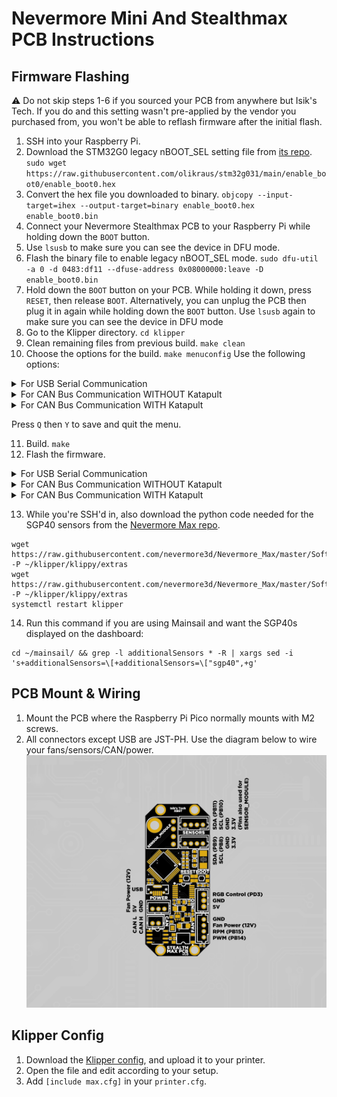 # Nevermore Mini And Stealthmax PCB Instructions

## Firmware Flashing

:warning: Do not skip steps 1-6 if you sourced your PCB from anywhere but Isik's Tech. If you do and this setting wasn't pre-applied by the vendor you purchased from, you won't be able to reflash firmware after the initial flash.

1. SSH into your Raspberry Pi.
2. Download the STM32G0 legacy nBOOT_SEL setting file from [its repo](https://github.com/olikraus/stm32g031/tree/main/enable_boot0).  `sudo wget https://raw.githubusercontent.com/olikraus/stm32g031/main/enable_boot0/enable_boot0.hex`
3. Convert the hex file you downloaded to binary. `objcopy --input-target=ihex --output-target=binary enable_boot0.hex enable_boot0.bin`
4. Connect your Nevermore Stealthmax PCB to your Raspberry Pi while holding down the `BOOT` button.
5. Use `lsusb` to make sure you can see the device in DFU mode.
6. Flash the binary file to enable legacy nBOOT_SEL mode. `sudo dfu-util -a 0 -d 0483:df11 --dfuse-address 0x08000000:leave -D enable_boot0.bin`
7. Hold down the `BOOT` button on your PCB. While holding it down, press `RESET`, then release `BOOT`. Alternatively, you can unplug the PCB then plug it in again while holding down the `BOOT` button. Use `lsusb` again to make sure you can see the device in DFU mode
8. Go to the Klipper directory. `cd klipper`
9. Clean remaining files from previous build. `make clean`
10. Choose the options for the build. `make menuconfig` Use the following options:

<details>
  <summary>For USB Serial Communication</summary>

```
[*] Enable extra low-level configuration options
    Micro-controller Architecture (STMicroelectronics STM32)  --->
    Processor model (STM32G0B1)  --->
    Bootloader offset (No bootloader)  --->
    Clock Reference (8 MHz crystal)  --->
    Communication interface (USB (on PA11/PA12))  --->
    USB ids  --->
()  GPIO pins to set at micro-controller startup
```

</details>
<details>
  <summary>For CAN Bus Communication WITHOUT Katapult</summary>

```
[*] Enable extra low-level configuration options
    Micro-controller Architecture (STMicroelectronics STM32)  --->
    Processor model (STM32G0B1)  --->
    Bootloader offset (No bootloader)  --->
    Clock Reference (8 MHz crystal)  --->
    Communication interface (CAN bus (on PB0/PB1))  --->
(1000000) CAN bus speed
()  GPIO pins to set at micro-controller startup
```

</details>
<details>
  <summary>For CAN Bus Communication WITH Katapult</summary>

```
[*] Enable extra low-level configuration options
    Micro-controller Architecture (STMicroelectronics STM32)  --->
    Processor model (STM32G0B1)  --->
    Bootloader offset (8KiB Bootloader)  --->
    Clock Reference (8 MHz crystal)  --->
    Communication interface (CAN bus (on PB0/PB1))  --->
(1000000) CAN bus speed
()  GPIO pins to set at micro-controller startup
```

</details>

Press `Q` then `Y` to save and quit the menu.

11. Build. `make`
12. Flash the firmware. 
<details>
  <summary>For USB Serial Communication</summary>
  
  1. Flash Klipper. `make flash FLASH_DEVICE=0483:df11`
  2. When finished, press the `RESET` button on your Nevermore Stealthmax PCB.
  3. Use  `ls /dev/serial/by-id/*` to find the path starting with `/dev/serial/by-id/usb-Klipper_stm32g0b1`. This is the serial path of your Nevermore Stealthmax PCB.
  
</details>
<details>
  <summary>For CAN Bus Communication WITHOUT Katapult</summary>
  
  1. Flash Klipper. `make flash FLASH_DEVICE=0483:df11`
  2. When finished, press the `RESET` button on your Nevermore Stealthmax PCB.
  3. Use  `~/klippy-env/bin/python ~/klipper/scripts/canbus_query.py can0` to find the CAN bus UUID of your Nevermore Stealthmax PCB. (Make sure your CAN wires are connected.)

</details>
<details>
  <summary>For CAN Bus Communication WITH Katapult</summary>

  1. Go home. `cd ~`
  2. Install [Katapult](https://github.com/Arksine/katapult). `git clone https://github.com/Arksine/katapult`
  3. Go to the Katapult directory. `cd katapult`
  4. Choose the options for the build. `make menuconfig` Use the following options:
    
  ```
    Micro-controller Architecture (STMicroelectronics STM32)  --->
    Processor model (STM32G0B1)  --->
    Build Katapult deployment application (Do not build)  --->
    Clock Reference (8 MHz crystal)  --->
    Communication interface (CAN bus (on PB0/PB1))  --->
    Application start offset (8KiB offset)  --->
(1000000) CAN bus speed
()  GPIO pins to set on bootloader entry
[*] Support bootloader entry on rapid double click of reset button
[ ] Enable bootloader entry on button (or gpio) state
[*] Enable Status LED
(PA13)  Status LED GPIO Pin
  ```
5. Build. `make`
6. Flash Katapult. `sudo dfu-util -a 0 -d 0483:df11 --dfuse-address 0x08000000:leave -D out/canboot.bin`
7. When finished, press the `RESET` button on your Nevermore Stealthmax PCB.
8. Use  `~/klippy-env/bin/python ~/klipper/scripts/canbus_query.py can0` to find the CAN bus UUID of your Nevermore Stealthmax PCB. (Make sure your CAN wires are connected.)
9. Flash Klipper. Replace `<UUID>` with your PCB's UUID. `cd ~/katapult/scripts && python3 flashtool.py -i can0 -f ~/klipper/out/klipper.bin -u <uuid>`
10. When finished, press the `RESET` button on your Nevermore Stealthmax PCB.

</details>

13. While you're SSH'd in, also download the python code needed for the SGP40 sensors from the [Nevermore Max repo](https://github.com/nevermore3d/Nevermore_Max).
```
wget https://raw.githubusercontent.com/nevermore3d/Nevermore_Max/master/Software/Klipper/sgp40.py -P ~/klipper/klippy/extras
wget https://raw.githubusercontent.com/nevermore3d/Nevermore_Max/master/Software/Klipper/voc_algorithm.py -P ~/klipper/klippy/extras
systemctl restart klipper
```
14. Run this command if you are using Mainsail and want the SGP40s displayed on the dashboard:
```
cd ~/mainsail/ && grep -l additionalSensors * -R | xargs sed -i 's+additionalSensors=\[+additionalSensors=\["sgp40",+g'
```

## PCB Mount & Wiring
1. Mount the PCB where the Raspberry Pi Pico normally mounts with M2 screws.
2. All connectors except USB are JST-PH. Use the diagram below to wire your fans/sensors/CAN/power.
![Pinout](../Images/SM-Pinout.png)

## Klipper Config
1. Download the [Klipper config](../Firmware/Max.cfg), and upload it to your printer.
2. Open the file and edit according to your setup.
3. Add `[include max.cfg]` in your `printer.cfg`.
